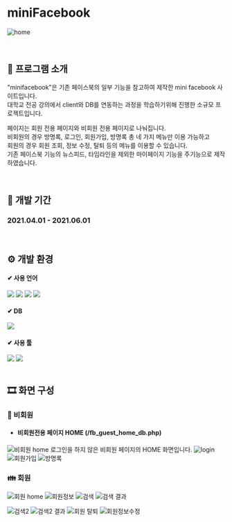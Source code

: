 # miniFacebook 
![home](https://github.com/leeeeeeeminji/miniFacebook/assets/87288893/f97ad8d6-0421-4bdb-8c4a-57697eadce1d)

<br>

##  📘 프로그램 소개
<p>
"minifacebook"은 기존 페이스북의 일부 기능을 참고하여 제작한 mini facebook 사이트입니다.<br>
대학교 전공 강의에서 client와 DB를 연동하는 과정을 학습하기위해 진행한 소규모 프로젝트입니다.
</p>
<p>
페이지는 회원 전용 페이지와 비회원 전용 페이지로 나눠집니다.<br>
비회원의 경우 방명록, 로그인, 회원가입, 방명록 총 네 가지 메뉴만 이용 가능하고 <br>
회원의 경우 회원 조회, 정보 수정, 탈퇴 등의 메뉴를 이용할 수 있습니다. <br>
기존 페이스북 기능의 뉴스피드, 타임라인을 제외한 마이페이지 기능을 주기능으로 제작하였습니다.<br>
</p>

<br>

## 📅 개발 기간
### 2021.04.01 - 2021.06.01

<br>

## ⚙ 개발 환경
#### ✔ 사용 언어
<div>
  <img src="https://img.shields.io/badge/HTML5-E34F26?style=flat&logo=HTML5&logoColor=white" />
  <img src="https://img.shields.io/badge/CSS3-1572B6?style=flat&logo=CSS3&logoColor=white" />
  <img src="https://img.shields.io/badge/JavaScript-F7DF1E?style=flat&logo=JavaScript&logoColor=white" />
  <img src="https://img.shields.io/badge/PHP-777BB4?style=flat&logo=PHP&logoColor=white"/>
</div>

#### ✔ DB
  <img src="https://img.shields.io/badge/MySQL-4479A1?style=flat&logo=MySQL&logoColor=white"/>

#### ✔ 사용 툴
<div>
  <img src="https://img.shields.io/badge/Notepad++-90E59A?style=flat&logo=Notepad++&logoColor=white"/>
  <img src="https://img.shields.io/badge/Apache-D22128?style=flat&logo=Apache&logoColor=white"/>
</div>

<br>

## 🎞 화면 구성
### 👩 비회원 
- #### 비회원전용 페이지 HOME (/fb_guest_home_db.php)
![비회원 home](https://github.com/leeeeeeeminji/miniFacebook/assets/87288893/199c192b-7eef-4dfc-878d-1ea6492ef3fc)
로그인을 하지 않은 비회원 페이지의 HOME 화면입니다. 
![login](https://github.com/leeeeeeeminji/miniFacebook/assets/87288893/cb8147af-06d0-45bd-be49-a0841309ec8b)
![회원가입](https://github.com/leeeeeeeminji/miniFacebook/assets/87288893/5779ea28-f520-4836-94c5-80d0f64ed999)
![방명록](https://github.com/leeeeeeeminji/miniFacebook/assets/87288893/c27bacdc-742f-4182-98c5-baa3b8e92837)


### 👪 회원
![회원 home](https://github.com/leeeeeeeminji/miniFacebook/assets/87288893/46cd311d-1aff-41a0-8ea8-1cdc71b86195)
![회원정보](https://github.com/leeeeeeeminji/miniFacebook/assets/87288893/7835e1f4-6c57-4a49-b0b0-96e7d6ba4614)
![검색](https://github.com/leeeeeeeminji/miniFacebook/assets/87288893/faf0cc46-2b18-41b5-a919-9afb812e5fad)
![검색 결과](https://github.com/leeeeeeeminji/miniFacebook/assets/87288893/d5d89244-babc-4409-8e60-54e2e0631b0f)

![검색2](https://github.com/leeeeeeeminji/miniFacebook/assets/87288893/f6b3bd35-2ebb-45a1-aed1-ab6d5fbc5687)
![검색2 결과](https://github.com/leeeeeeeminji/miniFacebook/assets/87288893/9fea0100-3e61-4cb8-8eec-1ec269d8d41e)
![회원 탈퇴](https://github.com/leeeeeeeminji/miniFacebook/assets/87288893/345f38ed-659e-436d-bded-aeee084eea1e)
![회원정보수정](https://github.com/leeeeeeeminji/miniFacebook/assets/87288893/5072d134-8f07-4f0f-a166-b9f345df58bf)

